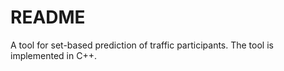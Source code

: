 # README #

A tool for set-based prediction of traffic participants. The tool is implemented in C++.
